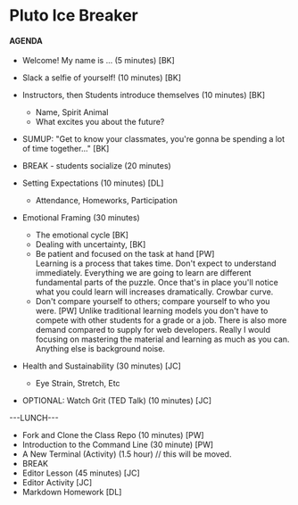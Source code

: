 # Pluto Ice Breaker

#### AGENDA
- Welcome!  My name is ...  (5 minutes) [BK]
- Slack a selfie of yourself! (10 minutes) [BK]
- Instructors, then Students introduce themselves (10 minutes) [BK]
  - Name, Spirit Animal
  - What excites you about the future?
- SUMUP: "Get to know your classmates, you're gonna be spending a lot of time together..." [BK]
- BREAK - students socialize  (20 minutes)

- Setting Expectations (10 minutes) [DL]
  - Attendance, Homeworks, Participation
- Emotional Framing (30 minutes)
  - The emotional cycle [BK]
  - Dealing with uncertainty, [BK]
  - Be patient and focused on the task at hand [PW]  
    Learning is a process that takes time. Don't expect to understand immediately. Everything we are going to learn are different fundamental parts of the puzzle. Once that's in place you'll notice what you could learn will increases dramatically. Crowbar curve.
  - Don't compare yourself to others; compare yourself to who you were. [PW]
    Unlike traditional learning models you don't have to compete with other students for a grade or a job. There is also more demand compared to supply for web developers. Really I would focusing on mastering the material and learning as much as you can. Anything else is background noise.
- Health and Sustainability (30 minutes) [JC]
  - Eye Strain, Stretch, Etc
- OPTIONAL: Watch Grit (TED Talk) (10 minutes) [JC]

---LUNCH---

- Fork and Clone the Class Repo (10 minutes) [PW]
- Introduction to the Command Line (30 minute) [PW]
- A New Terminal (Activity) (1.5 hour) // this will be moved.
- BREAK
- Editor Lesson (45 minutes) [JC]
- Editor Activity [JC]
- Markdown Homework [DL]

